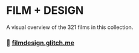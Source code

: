 # FILM + DESIGN
A visual overview of the 321 films in this collection.

### 🔗 [filmdesign.glitch.me](https://filmdesign.glitch.me/)
 
